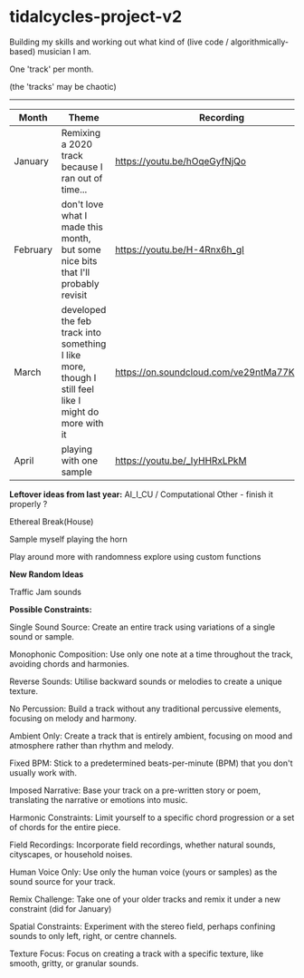 # tidalcycles-project-v2

Building my skills and working out what kind of (live code / algorithmically-based) musician I am.

One 'track' per month.



(the 'tracks' may be chaotic)

---

|Month| Theme|Recording|
| --- | --- | --- |
|January|Remixing a 2020 track because I ran out of time...| <https://youtu.be/hOqeGyfNjQo> |
|February|don't love what I made this month, but some nice bits that I'll probably revisit| <https://youtu.be/H-4Rnx6h_gI>|
|March|developed the feb track into something I like more, though I still feel like I might do more with it|<https://on.soundcloud.com/ve29ntMa77KKxYJ46>|
|April|playing with one sample|<https://youtu.be/_IyHHRxLPkM>|

**Leftover ideas from last year:**
AI_I_CU / Computational Other - finish it properly ?

Ethereal Break(House)

Sample myself playing the horn

Play around more with randomness
explore using custom functions

**New Random Ideas**

Traffic Jam sounds

**Possible Constraints:**

Single Sound Source: Create an entire track using variations of a single sound or sample.

Monophonic Composition: Use only one note at a time throughout the track, avoiding chords and harmonies.

Reverse Sounds: Utilise backward sounds or melodies to create a unique texture.

No Percussion: Build a track without any traditional percussive elements, focusing on melody and harmony.

Ambient Only: Create a track that is entirely ambient, focusing on mood and atmosphere rather than rhythm and melody.

Fixed BPM: Stick to a predetermined beats-per-minute (BPM) that you don't usually work with.

Imposed Narrative: Base your track on a pre-written story or poem, translating the narrative or emotions into music.

Harmonic Constraints: Limit yourself to a specific chord progression or a set of chords for the entire piece.

Field Recordings: Incorporate field recordings, whether natural sounds, cityscapes, or household noises.

Human Voice Only: Use only the human voice (yours or samples) as the sound source for your track.

Remix Challenge: Take one of your older tracks and remix it under a new constraint (did for January)

Spatial Constraints: Experiment with the stereo field, perhaps confining sounds to only left, right, or centre channels.

Texture Focus: Focus on creating a track with a specific texture, like smooth, gritty, or granular sounds.
